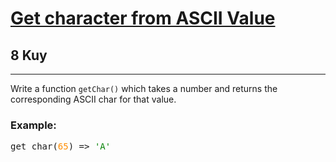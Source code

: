<h1><a href="https://www.codewars.com/kata/55ad04714f0b468e8200001c">Get character from ASCII Value</a></h1>
<h2>8 Kuy</h2>
<hr>

<p>Write a function <code>getChar()</code> which takes a number 
and returns the corresponding ASCII char for that value.</p>

<h3>Example:</h3>
<pre>
get_char(<span style="color: darkorange">65</span>) => <span style="color: green">'A'</span>
</pre>
